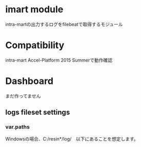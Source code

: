 # imart module

intra-martの出力するログをfilebeatで取得するモジュール

# Compatibility

intra-mart Accel-Platform 2015 Summerで動作確認

# Dashboard

まだ作ってません

## logs fileset settings

### var.paths

Windowsの場合、C:/resin*/log/　以下にあることを想定します。


